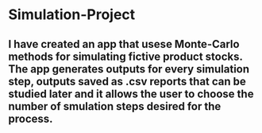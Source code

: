 # Simulation-Project

## I have created an app that usese Monte-Carlo methods for simulating fictive product stocks. The app generates outputs for every simulation step, outputs saved as .csv reports that can be studied later and it allows the user to choose the number of smulation steps desired for the process.
